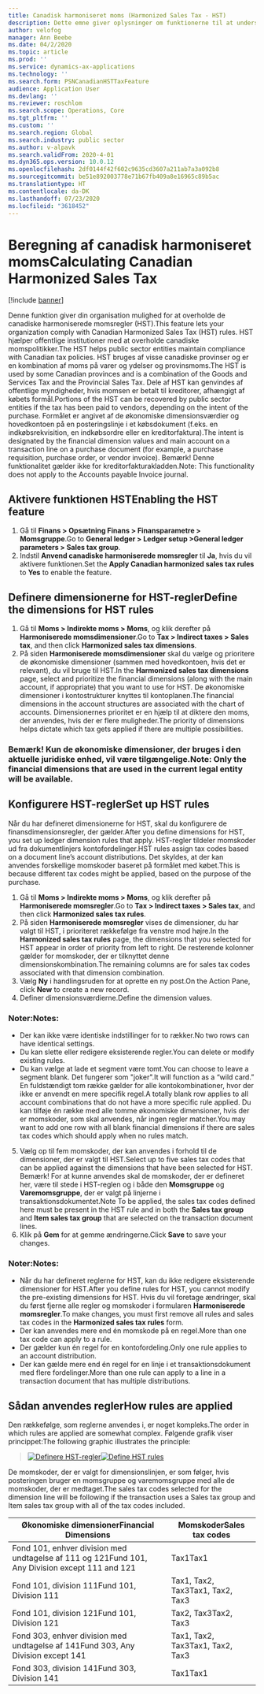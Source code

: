 ```yaml
---
title: Canadisk harmoniseret moms (Harmonized Sales Tax - HST)
description: Dette emne giver oplysninger om funktionerne til at understøtte harmoniseret moms for den offentlige sektor.
author: velofog
manager: Ann Beebe
ms.date: 04/2/2020
ms.topic: article
ms.prod: ''
ms.service: dynamics-ax-applications
ms.technology: ''
ms.search.form: PSNCanadianHSTTaxFeature
audience: Application User
ms.devlang: ''
ms.reviewer: roschlom
ms.search.scope: Operations, Core
ms.tgt_pltfrm: ''
ms.custom: ''
ms.search.region: Global
ms.search.industry: public sector
ms.author: v-alpavk
ms.search.validFrom: 2020-4-01
ms.dyn365.ops.version: 10.0.12
ms.openlocfilehash: 2df0144f42f602c9635cd3607a211ab7a3a092b8
ms.sourcegitcommit: be51e892003778e71b67fb409a8e16965c89b5ac
ms.translationtype: HT
ms.contentlocale: da-DK
ms.lasthandoff: 07/23/2020
ms.locfileid: "3618452"
---
```

# <a name="calculating-canadian-harmonized-sales-tax"></a><span data-ttu-id="d6043-103">Beregning af canadisk harmoniseret moms</span><span class="sxs-lookup"><span data-stu-id="d6043-103">Calculating Canadian Harmonized Sales Tax</span></span>

[!include [banner](../includes/banner.md)]

<span data-ttu-id="d6043-104">Denne funktion giver din organisation mulighed for at overholde de canadiske harmoniserede momsregler (HST).</span><span class="sxs-lookup"><span data-stu-id="d6043-104">This feature lets your organization comply with Canadian Harmonized Sales Tax (HST) rules.</span></span> <span data-ttu-id="d6043-105">HST hjælper offentlige institutioner med at overholde canadiske momspolitikker.</span><span class="sxs-lookup"><span data-stu-id="d6043-105">The HST helps public sector entities maintain compliance with Canadian tax policies.</span></span> <span data-ttu-id="d6043-106">HST bruges af visse canadiske provinser og er en kombination af moms på varer og ydelser og provinsmoms.</span><span class="sxs-lookup"><span data-stu-id="d6043-106">The HST is used by some Canadian provinces and is a combination of the Goods and Services Tax and the Provincial Sales Tax.</span></span>
<span data-ttu-id="d6043-107">Dele af HST kan genvindes af offentlige myndigheder, hvis momsen er betalt til kreditorer, afhængigt af købets formål.</span><span class="sxs-lookup"><span data-stu-id="d6043-107">Portions of the HST can be recovered by public sector entities if the tax has been paid to vendors, depending on the intent of the purchase.</span></span> <span data-ttu-id="d6043-108">Formålet er angivet af de økonomiske dimensionsværdier og hovedkontoen på en posteringslinje i et købsdokument (f.eks. en indkøbsrekvisition, en indkøbsordre eller en kreditorfaktura).</span><span class="sxs-lookup"><span data-stu-id="d6043-108">The intent is designated by the financial dimension values and main account on a transaction line on a purchase document (for example, a purchase requisition, purchase order, or vendor invoice).</span></span>
<span data-ttu-id="d6043-109">Bemærk! Denne funktionalitet gælder ikke for kreditorfakturakladden.</span><span class="sxs-lookup"><span data-stu-id="d6043-109">Note: This functionality does not apply to the Accounts payable Invoice journal.</span></span>

## <a name="enabling-the-hst-feature"></a><span data-ttu-id="d6043-110">Aktivere funktionen HST</span><span class="sxs-lookup"><span data-stu-id="d6043-110">Enabling the HST feature</span></span>

1. <span data-ttu-id="d6043-111">Gå til **Finans > Opsætning Finans > Finansparametre > Momsgruppe**.</span><span class="sxs-lookup"><span data-stu-id="d6043-111">Go to **General ledger > Ledger setup >General ledger parameters > Sales tax group**.</span></span>
2. <span data-ttu-id="d6043-112">Indstil **Anvend canadiske harmoniserede momsregler** til **Ja**, hvis du vil aktivere funktionen.</span><span class="sxs-lookup"><span data-stu-id="d6043-112">Set the **Apply Canadian harmonized sales tax rules** to **Yes** to enable the feature.</span></span>

## <a name="define-the-dimensions-for-hst-rules"></a><span data-ttu-id="d6043-113">Definere dimensionerne for HST-regler</span><span class="sxs-lookup"><span data-stu-id="d6043-113">Define the dimensions for HST rules</span></span>

1. <span data-ttu-id="d6043-114">Gå til **Moms > Indirekte moms > Moms**, og klik derefter på **Harmoniserede momsdimensioner**.</span><span class="sxs-lookup"><span data-stu-id="d6043-114">Go to **Tax > Indirect taxes > Sales tax**, and then click **Harmonized sales tax dimensions**.</span></span> 
2. <span data-ttu-id="d6043-115">På siden **Harmoniserede momsdimensioner** skal du vælge og prioritere de økonomiske dimensioner (sammen med hovedkontoen, hvis det er relevant), du vil bruge til HST.</span><span class="sxs-lookup"><span data-stu-id="d6043-115">In the **Harmonized sales tax dimensions** page, select and prioritize the financial dimensions (along with the main account, if appropriate) that you want to use for HST.</span></span> <span data-ttu-id="d6043-116">De økonomiske dimensioner i kontostrukturer knyttes til kontoplanen.</span><span class="sxs-lookup"><span data-stu-id="d6043-116">The financial dimensions in the account structures are associated with the chart of accounts.</span></span> <span data-ttu-id="d6043-117">Dimensionernes prioritet er en hjælp til at diktere den moms, der anvendes, hvis der er flere muligheder.</span><span class="sxs-lookup"><span data-stu-id="d6043-117">The priority of dimensions helps dictate which tax gets applied if there are multiple possibilities.</span></span> 



### <a name="note-only-the-financial-dimensions-that-are-used-in-the-current-legal-entity-will-be-available"></a><span data-ttu-id="d6043-118">Bemærk! Kun de økonomiske dimensioner, der bruges i den aktuelle juridiske enhed, vil være tilgængelige.</span><span class="sxs-lookup"><span data-stu-id="d6043-118">Note: Only the financial dimensions that are used in the current legal entity will be available.</span></span>

## <a name="set-up-hst-rules"></a><span data-ttu-id="d6043-119">Konfigurere HST-regler</span><span class="sxs-lookup"><span data-stu-id="d6043-119">Set up HST rules</span></span>

<span data-ttu-id="d6043-120">Når du har defineret dimensionerne for HST, skal du konfigurere de finansdimensionsregler, der gælder.</span><span class="sxs-lookup"><span data-stu-id="d6043-120">After you define dimensions for HST, you set up ledger dimension rules that apply.</span></span> <span data-ttu-id="d6043-121">HST-regler tildeler momskoder ud fra dokumentlinjers kontofordelinger.</span><span class="sxs-lookup"><span data-stu-id="d6043-121">HST rules assign tax codes based on a document line’s account distributions.</span></span> <span data-ttu-id="d6043-122">Det skyldes, at der kan anvendes forskellige momskoder baseret på formålet med købet.</span><span class="sxs-lookup"><span data-stu-id="d6043-122">This is because different tax codes might be applied, based on the purpose of the purchase.</span></span>
1. <span data-ttu-id="d6043-123">Gå til **Moms > Indirekte moms > Moms**, og klik derefter på **Harmoniserede momsregler**.</span><span class="sxs-lookup"><span data-stu-id="d6043-123">Go to **Tax > Indirect taxes > Sales tax**, and then click **Harmonized sales tax rules**.</span></span> 
2. <span data-ttu-id="d6043-124">På siden **Harmoniserede momsregler** vises de dimensioner, du har valgt til HST, i prioriteret rækkefølge fra venstre mod højre.</span><span class="sxs-lookup"><span data-stu-id="d6043-124">In the **Harmonized sales tax rules** page, the dimensions that you selected for HST appear in order of priority from left to right.</span></span> <span data-ttu-id="d6043-125">De resterende kolonner gælder for momskoder, der er tilknyttet denne dimensionskombination.</span><span class="sxs-lookup"><span data-stu-id="d6043-125">The remaining columns are for sales tax codes associated with that dimension combination.</span></span> 
3. <span data-ttu-id="d6043-126">Vælg **Ny** i handlingsruden for at oprette en ny post.</span><span class="sxs-lookup"><span data-stu-id="d6043-126">On the Action Pane, click **New** to create a new record.</span></span>
4. <span data-ttu-id="d6043-127">Definer dimensionsværdierne.</span><span class="sxs-lookup"><span data-stu-id="d6043-127">Define the dimension values.</span></span> 

### <a name="notes"></a><span data-ttu-id="d6043-128">Noter:</span><span class="sxs-lookup"><span data-stu-id="d6043-128">Notes:</span></span>
- <span data-ttu-id="d6043-129">Der kan ikke være identiske indstillinger for to rækker.</span><span class="sxs-lookup"><span data-stu-id="d6043-129">No two rows can have identical settings.</span></span>
- <span data-ttu-id="d6043-130">Du kan slette eller redigere eksisterende regler.</span><span class="sxs-lookup"><span data-stu-id="d6043-130">You can delete or modify existing rules.</span></span>
- <span data-ttu-id="d6043-131">Du kan vælge at lade et segment være tomt.</span><span class="sxs-lookup"><span data-stu-id="d6043-131">You can choose to leave a segment blank.</span></span> <span data-ttu-id="d6043-132">Det fungerer som "joker".</span><span class="sxs-lookup"><span data-stu-id="d6043-132">It will function as a “wild card.”</span></span> <span data-ttu-id="d6043-133">En fuldstændigt tom række gælder for alle kontokombinationer, hvor der ikke er anvendt en mere specifik regel.</span><span class="sxs-lookup"><span data-stu-id="d6043-133">A totally blank row applies to all account combinations that do not have a more specific rule applied.</span></span> <span data-ttu-id="d6043-134">Du kan tilføje én række med alle tomme økonomiske dimensioner, hvis der er momskoder, som skal anvendes, når ingen regler matcher.</span><span class="sxs-lookup"><span data-stu-id="d6043-134">You may want to add one row with all blank financial dimensions if there are sales tax codes which should apply when no rules match.</span></span>

5. <span data-ttu-id="d6043-135">Vælg op til fem momskoder, der kan anvendes i forhold til de dimensioner, der er valgt til HST.</span><span class="sxs-lookup"><span data-stu-id="d6043-135">Select up to five sales tax codes that can be applied against the dimensions that have been selected for HST.</span></span> <span data-ttu-id="d6043-136">Bemærk! For at kunne anvendes skal de momskoder, der er defineret her, være til stede i HST-reglen og i både den **Momsgruppe** og **Varemomsgruppe**, der er valgt på linjerne i transaktionsdokumentet.</span><span class="sxs-lookup"><span data-stu-id="d6043-136">Note To be applied, the sales tax codes defined here must be present in the HST rule and in both the **Sales tax group** and **Item sales tax group** that are selected on the transaction document lines.</span></span> 
6. <span data-ttu-id="d6043-137">Klik på **Gem** for at gemme ændringerne.</span><span class="sxs-lookup"><span data-stu-id="d6043-137">Click **Save** to save your changes.</span></span> 

### <a name="notes"></a><span data-ttu-id="d6043-138">Noter:</span><span class="sxs-lookup"><span data-stu-id="d6043-138">Notes:</span></span>
- <span data-ttu-id="d6043-139">Når du har defineret reglerne for HST, kan du ikke redigere eksisterende dimensioner for HST.</span><span class="sxs-lookup"><span data-stu-id="d6043-139">After you define rules for HST, you cannot modify the pre-existing dimensions for HST.</span></span> <span data-ttu-id="d6043-140">Hvis du vil foretage ændringer, skal du først fjerne alle regler og momskoder i formularen **Harmoniserede momsregler**.</span><span class="sxs-lookup"><span data-stu-id="d6043-140">To make changes, you must first remove all rules and sales tax codes in the **Harmonized sales tax rules** form.</span></span>
- <span data-ttu-id="d6043-141">Der kan anvendes mere end én momskode på en regel.</span><span class="sxs-lookup"><span data-stu-id="d6043-141">More than one tax code can apply to a rule.</span></span>
- <span data-ttu-id="d6043-142">Der gælder kun én regel for en kontofordeling.</span><span class="sxs-lookup"><span data-stu-id="d6043-142">Only one rule applies to an account distribution.</span></span>
- <span data-ttu-id="d6043-143">Der kan gælde mere end én regel for en linje i et transaktionsdokument med flere fordelinger.</span><span class="sxs-lookup"><span data-stu-id="d6043-143">More than one rule can apply to a line in a transaction document that has multiple distributions.</span></span>

## <a name="how-rules-are-applied"></a><span data-ttu-id="d6043-144">Sådan anvendes regler</span><span class="sxs-lookup"><span data-stu-id="d6043-144">How rules are applied</span></span>

<span data-ttu-id="d6043-145">Den rækkefølge, som reglerne anvendes i, er noget kompleks.</span><span class="sxs-lookup"><span data-stu-id="d6043-145">The order in which rules are applied are somewhat complex.</span></span> <span data-ttu-id="d6043-146">Følgende grafik viser princippet:</span><span class="sxs-lookup"><span data-stu-id="d6043-146">The following graphic illustrates the principle:</span></span>

> <span data-ttu-id="d6043-147">[![Definere HST-regler](./media/define-hst-rules.png)](./media/define-hst-rules.png)</span><span class="sxs-lookup"><span data-stu-id="d6043-147">[![Define HST rules](./media/define-hst-rules.png)](./media/define-hst-rules.png)</span></span>

<span data-ttu-id="d6043-148">De momskoder, der er valgt for dimensionslinjen, er som følger, hvis posteringen bruger en momsgruppe og varemomsgruppe med alle de momskoder, der er medtaget.</span><span class="sxs-lookup"><span data-stu-id="d6043-148">The sales tax codes selected for the dimension line will be following if the transaction uses a Sales tax group and Item sales tax group with all of the tax codes included.</span></span>

|<span data-ttu-id="d6043-149">Økonomiske dimensioner</span><span class="sxs-lookup"><span data-stu-id="d6043-149">Financial Dimensions</span></span>                     | <span data-ttu-id="d6043-150">Momskoder</span><span class="sxs-lookup"><span data-stu-id="d6043-150">Sales tax codes</span></span>|
|-----------------------------------------|-----------------|   
|<span data-ttu-id="d6043-151">Fond 101, enhver division med undtagelse af 111 og 121</span><span class="sxs-lookup"><span data-stu-id="d6043-151">Fund 101, Any Division except 111 and 121</span></span>| <span data-ttu-id="d6043-152">Tax1</span><span class="sxs-lookup"><span data-stu-id="d6043-152">Tax1</span></span>            |
|   <span data-ttu-id="d6043-153">Fond 101, division 111</span><span class="sxs-lookup"><span data-stu-id="d6043-153">Fund 101, Division 111</span></span>                  |   <span data-ttu-id="d6043-154">Tax1, Tax2, Tax3</span><span class="sxs-lookup"><span data-stu-id="d6043-154">Tax1, Tax2, Tax3</span></span>|
|   <span data-ttu-id="d6043-155">Fond 101, division 121</span><span class="sxs-lookup"><span data-stu-id="d6043-155">Fund 101, Division 121</span></span>                  | <span data-ttu-id="d6043-156">Tax2, Tax3</span><span class="sxs-lookup"><span data-stu-id="d6043-156">Tax2, Tax3</span></span>      |
|   <span data-ttu-id="d6043-157">Fond 303, enhver division med undtagelse af 141</span><span class="sxs-lookup"><span data-stu-id="d6043-157">Fund 303, Any Division except 141</span></span>         | <span data-ttu-id="d6043-158">Tax1, Tax2, Tax3</span><span class="sxs-lookup"><span data-stu-id="d6043-158">Tax1, Tax2, Tax3</span></span>|
|   <span data-ttu-id="d6043-159">Fond 303, division 141</span><span class="sxs-lookup"><span data-stu-id="d6043-159">Fund 303, Division 141</span></span>                  | <span data-ttu-id="d6043-160">Tax1</span><span class="sxs-lookup"><span data-stu-id="d6043-160">Tax1</span></span>            |

